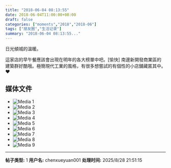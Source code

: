 ```yaml
---
title: "2018-06-04 08:13:55"
date: 2018-06-04T11:00:00+08:00
draft: false
categories: ["moments","2018","2018-06"]
tags: ["朋友圈","生活记录"]
summary: "2018-06-04 08:13:55..."
---
```


日光傾城的溫暖。

這家店的早午餐應該會出現在明年的各大榜單中吧。[愉快]
南邊新開發商業區的建築群好酷哦。極簡現代工業的風格，有很多想嘗試的有個性的小店舖藏匿其中。❤️

## 媒体文件

- ![Media 1](/Moments/photos/2018-06-04/201806040813550.jpg)
- ![Media 2](/Moments/photos/2018-06-04/201806040813551.jpg)
- ![Media 3](/Moments/photos/2018-06-04/201806040813552.jpg)
- ![Media 4](/Moments/photos/2018-06-04/201806040813553.jpg)
- ![Media 5](/Moments/photos/2018-06-04/201806040813554.jpg)
- ![Media 6](/Moments/photos/2018-06-04/201806040813555.jpg)
- ![Media 7](/Moments/photos/2018-06-04/201806040813556.jpg)
- ![Media 8](/Moments/photos/2018-06-04/201806040813557.jpg)
- ![Media 9](/Moments/photos/2018-06-04/201806040813558.jpg)

---

**帖子类型:** 1
**用户名:** chenxueyuan001
**处理时间:** 2025/8/28 21:51:15